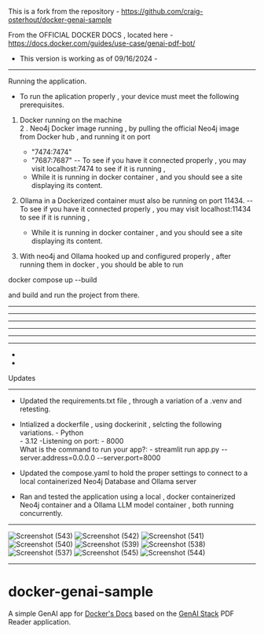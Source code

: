 

This is a fork from the repository  - https://github.com/craig-osterhout/docker-genai-sample

From the OFFICIAL DOCKER DOCS  , located here  - https://docs.docker.com/guides/use-case/genai-pdf-bot/

- This version is working as of  09/16/2024 - 




------------------------------------

Running the application. 


- To run the aplication properly , your device must meet the following prerequisites. 

 1. Docker running on the machine  
 2 . Neo4j Docker image running , by pulling the official Neo4j image from Docker hub  , and running it on port
      - "7474:7474"
      - "7687:7687"
  -- To see if you have it connected properly , you may visit localhost:7474 to see if it is running , 
      - While it is running in docker container , and you should see a site displaying its content. 
3. Ollama in a Dockerized container must also be running on port 11434. 
  -- To see if you have it connected properly , you may visit localhost:11434 to see if it is running , 
      - While it is running in docker container , and you should see a site displaying its content. 



4. With neo4j and Ollama hooked up and configured properly , after running them in docker , 
  you should be able to run  

docker compose up --build    

and build and run the project from there. 




---------------------------------------------------------------
-----------------------------------------------
-------------------------------
-----------------
-----------
----
-
-



Updates 
_____________________________________________________________________________

- Updated the requirements.txt file  , through a variation of a .venv and retesting. 

- Intialized a dockerfile , using dockerinit ,   selcting the following variations. 
		- Python 	
		- 3.12 
           	-Listening on port: - 8000		
 What is the command to run your app?: -  streamlit run app.py --server.address=0.0.0.0 --server.port=8000 

- Updated the compose.yaml to hold the proper settings to connect to a local containerized Neo4j Database and Ollama server


- Ran and tested the application using a local , 
	docker containerized Neo4j container and a Ollama LLM model container , both running concurrently.
--------------------------------------------------------------------------------------------------------------------


![Screenshot (543)](https://github.com/user-attachments/assets/62942ff2-793b-40d7-8920-f72e233964a6)
![Screenshot (542)](https://github.com/user-attachments/assets/c3c676bf-7c74-4f3d-89d8-765d6b5ddba8)
![Screenshot (541)](https://github.com/user-attachments/assets/1cae76ea-8116-4ba7-820e-465d26721473)
![Screenshot (540)](https://github.com/user-attachments/assets/bfdb3d10-b070-491b-a590-ae5e6574ade2)
![Screenshot (539)](https://github.com/user-attachments/assets/f549fcb9-a72e-444e-bb7c-2d6bb24aa536)
![Screenshot (538)](https://github.com/user-attachments/assets/782bfca8-3d76-414a-a812-fa13e032c315)
![Screenshot (537)](https://github.com/user-attachments/assets/654641b2-9c76-498e-8398-2a1458102a43)
![Screenshot (545)](https://github.com/user-attachments/assets/dcc34c0d-e650-454e-a62e-9aef9b6b1480)
![Screenshot (544)](https://github.com/user-attachments/assets/1bc98a89-37f2-47d7-a9bb-4b701942e501)













----------------------------------------------------------------------------------------
# docker-genai-sample

A simple GenAI app for [Docker's Docs](https://docs.docker.com/) based on the [GenAI Stack](https://github.com/docker/genai-stack) PDF Reader application.
